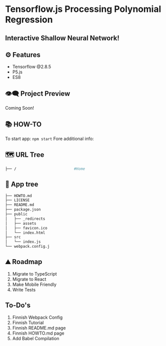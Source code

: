 # Tensorflow.js Processing Polynomial Regression

## **Interactive Shallow Neural Network!**

## ⚙ Features

- Tensorflow @2.8.5
- P5.js
- ES8

## 👁️‍🗨️ Project Preview

Coming Soon!

## 📚 HOW-TO

To start app: `npm start`
Fore additional info: []()

## 🗺 URL Tree

```bash
├── /                          #Home
```

## 🌿 App tree

```bash
├── HOWTO.md
├── LICENSE
├── README.md
├── package.json
├── public
│   ├── _redirects
│   ├── assets
│   ├── favicon.ico
│   └── index.html
├── src
│   └── index.js
└── webpack.config.j
```

## ⛰️ Roadmap

1. Migrate to TypeScript
2. Migrate to React
3. Make Mobile Friendly
4. Write Tests

## To-Do's

1. Finnish Webpack Config
2. Finnish Tutorial
3. Finnish README.md page
4. Finnish HOWTO.md page
5. Add Babel Compilation
